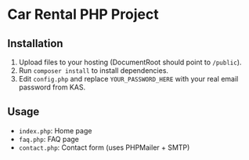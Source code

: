 # Car Rental PHP Project

## Installation
1. Upload files to your hosting (DocumentRoot should point to `/public`).
2. Run `composer install` to install dependencies.
3. Edit `config.php` and replace `YOUR_PASSWORD_HERE` with your real email password from KAS.

## Usage
- `index.php`: Home page
- `faq.php`: FAQ page
- `contact.php`: Contact form (uses PHPMailer + SMTP)

